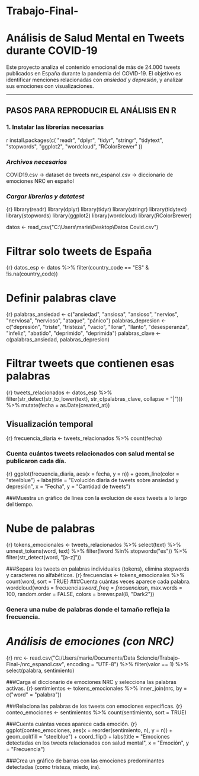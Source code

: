 # Trabajo-Final-
# Análisis de Salud Mental en Tweets durante COVID-19

Este proyecto analiza el contenido emocional de más de 24.000 tweets publicados en España durante la pandemia del COVID-19. El objetivo es identificar menciones relacionadas con *ansiedad* y *depresión*, y analizar sus emociones con visualizaciones.

---

## PASOS PARA REPRODUCIR EL ANÁLISIS EN R

### 1. Instalar las librerías necesarias
r
install.packages(c(
  "readr", "dplyr", "tidyr", "stringr",
  "tidytext", "stopwords", "ggplot2",
  "wordcloud", "RColorBrewer"
))

### *Archivos necesarios*
COVID19.csv → dataset de tweets
nrc_espanol.csv → diccionario de emociones NRC en español

### *Cargar librerías y datatest*
 {r}
library(readr)
library(dplyr)
library(tidyr)
library(stringr)
library(tidytext)
library(stopwords)
library(ggplot2)
library(wordcloud)
library(RColorBrewer)

datos <- read_csv("C:\Users\marie\Desktop\Datos Covid.csv")

# Filtrar solo tweets de España
 {r}
datos_esp <- datos %>%
  filter(country_code == "ES" & !is.na(country_code))


# Definir palabras clave
 {r}
palabras_ansiedad <- c("ansiedad", "ansiosa", "ansioso", "nervios", "nerviosa", "nervioso", "ataque", "pánico")
palabras_depresion <- c("depresión", "triste", "tristeza", "vacío", "llorar", "llanto", "desesperanza", "infeliz", "abatido", "deprimido", "deprimida")
palabras_clave <- c(palabras_ansiedad, palabras_depresion)

# Filtrar tweets que contienen esas palabras
 {r}
tweets_relacionados <- datos_esp %>%
  filter(str_detect(str_to_lower(text), str_c(palabras_clave, collapse = "|"))) %>%
  mutate(fecha = as.Date(created_at))

## Visualización temporal

{r}
frecuencia_diaria <- tweets_relacionados %>%
  count(fecha)

### Cuenta cuántos tweets relacionados con salud mental se publicaron cada día.
{r}
ggplot(frecuencia_diaria, aes(x = fecha, y = n)) +
  geom_line(color = "steelblue") +
  labs(title = "Evolución diaria de tweets sobre ansiedad y depresión",
       x = "Fecha", y = "Cantidad de tweets")

###Muestra un gráfico de línea con la evolución de esos tweets a lo largo del tiempo.

# Nube de palabras
{r}
tokens_emocionales <- tweets_relacionados %>%
  select(text) %>%
  unnest_tokens(word, text) %>%
  filter(!word %in% stopwords("es")) %>%
  filter(str_detect(word, "[a-z]"))

###Separa los tweets en palabras individuales (tokens), elimina stopwords y caracteres no alfabéticos.
{r}
frecuencias <- tokens_emocionales %>%
  count(word, sort = TRUE)
###Cuenta cuántas veces aparece cada palabra.
wordcloud(words = frecuencias$word,
          freq = frecuencias$n,
          max.words = 100,
          random.order = FALSE,
          colors = brewer.pal(8, "Dark2"))

### Genera una nube de palabras donde el tamaño refleja la frecuencia.
# *Análisis de emociones (con NRC)*
{r}
nrc <- read.csv("C:/Users/marie/Documents/Data Sciencie/Trabajo-Final-/nrc_espanol.csv", encoding = "UTF-8") %>%
  filter(valor == 1) %>%
  select(palabra, sentimiento)

###Carga el diccionario de emociones NRC y selecciona las palabras activas.
{r}
sentimientos <- tokens_emocionales %>%
  inner_join(nrc, by = c("word" = "palabra"))

###Relaciona las palabras de los tweets con emociones específicas.
{r}
conteo_emociones <- sentimientos %>%
  count(sentimiento, sort = TRUE)

###Cuenta cuántas veces aparece cada emoción.
{r}
ggplot(conteo_emociones, aes(x = reorder(sentimiento, n), y = n)) +
  geom_col(fill = "steelblue") +
  coord_flip() +
  labs(title = "Emociones detectadas en los tweets relacionados con salud mental",
       x = "Emoción", y = "Frecuencia")

###Crea un gráfico de barras con las emociones predominantes detectadas (como tristeza, miedo, ira).
